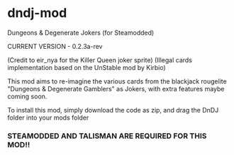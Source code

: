 # dndj-mod
Dungeons &amp; Degenerate Jokers (for Steamodded)

CURRENT VERSION - 0.2.3a-rev

(Credit to eir_nya for the Killer Queen joker sprite)
(Illegal cards implementation based on the UnStable mod by Kirbio)

This mod aims to re-imagine the various cards from the blackjack rougelite "Dungeons & Degenerate Gamblers" as Jokers,
with extra features maybe coming soon.

To install this mod, simply download the code as zip, and drag the DnDJ folder into your mods folder

### STEAMODDED AND TALISMAN ARE REQUIRED FOR THIS MOD!!
